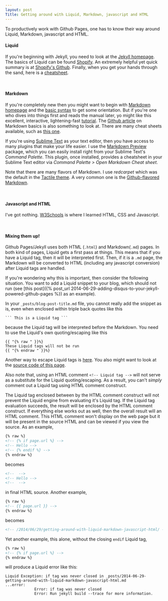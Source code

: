 ```yaml
---
layout: post
Title: Getting around with Liquid, Markdown, javascript and HTML 
---
```


To productively work with Github Pages, one has to know their way around Liquid, 
Markdown, javascript and HTML. 




#### Liquid

If you're beginning with Jekyll, you need to look at the [Jekyll homepage](http://jekyllrb.com/). 
The basics of Liquid can be found [Shopify](http://docs.shopify.com/themes/liquid-basics). 
An extremely helpful yet quick summary is at
[Shopify's Github](https://github.com/Shopify/liquid/wiki/Liquid-for-Designers).
Finally, when you get your hands through the sand, here is a
[cheatsheet](http://cheat.markdunkley.com/).

<br/>

#### Markdown

If you're completely new then you might want to begin with 
[Markdown homepage](http://daringfireball.net/projects/markdown/) and 
the [basic syntax](http://daringfireball.net/projects/markdown/syntax) to get some orientation.
But if you're one who dives into things first and reads the manual later, yo might like this 
excellent, interactive, lightening-fast [tutorial](http://markdowntutorial.com/). 
The [Github article](https://help.github.com/articles/markdown-basics) on Markdown basics is 
also something to look at. There are many cheat sheets available, such as 
[this one](https://github.com/adam-p/markdown-here/wiki/Markdown-Cheatsheet).

If you're using [Sublime Text](http://www.sublimetext.com/3) as your text editor, then you 
have access to many plugins that make your life easier. I use the 
[Markdown Preview](https://github.com/revolunet/sublimetext-markdown-preview) package, 
which you can easily install right from your Sublime Text's *Command Palette*. This plugin, once 
installed, provides a cheatsheet in your Sublime Text editor via 
*Command Palette > Open Markdown Cheat sheet*. 

Note that there are many flavors of Markdown. I use *redcarpet* which was the default in the 
[Tactile theme](https://github.com/jasonlong/tactile-theme). A very common one is the 
[Github-flavored Markdown](https://help.github.com/articles/github-flavored-markdown).

<br/>

#### Javascript and HTML

I've got nothing. [W3Schools](http://www.w3schools.com/js/DEFAULT.asp) is where I learned 
HTML, CSS and Javascript.

<br/>

#### Mixing them up!

Github Pages/Jekyll uses both HTML (`.html`) and Markdown(`.md`) pages. In both kind of pages, 
Liquid gets a first pass at things. This means that if you have a Liquid tag, then it will be 
interpreted first. Then, if it is a `.md` page, the Markdown will be converted to HTML 
(including any javascript conversion) after Liquid tags are handled.

If you're wondering why this is important, then consider the following situation. You want to 
add a Liquid snippet to your blog, which should not run 
(see [this post]({% post_url 2014-06-29-adding-disqus-to-your-jekyll-powered-github-pages %}) 
as an example). 

In your `_posts/blog-post-title.md` file, you cannot really add the snippet as is, even 
when enclosed within triple back quotes like this

```
``` This is a Liquid tag ```
```
because the Liquid tag will be interpreted before the Markdown. 
You need to use the Liquid's own quoting/escaping like this

```
{{ "{% raw " }}%}
These Liquid tags will not be run
{{ "{% endraw " }}%}
```

Another way to escape Liquid tags is
[here](http://stackoverflow.com/questions/3426182/how-to-escape-liquid-template-tags). You also 
might want to look at the [source code of this page](https://github.com/ankur-gupta/ankur-gupta.github.io/blob/master/_posts/2014-06-29-getting-around-with-liquid-markdown-javascript-html.md). 


Also note that, using an HTML comment `<!-- Liquid tag -->` will not serve as a substitute 
for the Liquid quoting/escaping. As a result, you can't *simply* comment out a 
Liquid tag using HTML comment construct. 

The Liquid tag enclosed between by the HTML comment 
construct will not prevent the Liquid engine from evaluating it's Liquid tag. 
If the Liquid tag evaluation succeeds, the result will be enclosed by the HTML comment 
construct. If everything else works out as well, then the overall result will an 
HTML comment. This HTML comment won't display on the web page but it will be present in the 
source HTML and can be viewed if you view the source. As an example, 

```html
{% raw %}
<!-- {% if page.url %} -->
<!-- Hello -->
<!-- {% endif %} -->
{% endraw %}
```

becomes 

```html
<!--  -->
<!-- Hello -->
<!--  -->
```

in final HTML source. Another example, 

```html
{% raw %}
<!-- {{ page.url }} -->
{% endraw %}
```

becomes 

```html
<!-- /2014/06/29/getting-around-with-liquid-markdown-javascript-html/ -->
```

Yet another example, this alone, without the closing `endif` Liquid tag,

```html
{% raw %}
<!-- {% if page.url %} -->
{% endraw %}
```

will produce a Liquid error like this:

```
Liquid Exception: if tag was never closed in _posts/2014-06-29-getting-around-with-liquid-markdown-javascript-html.md
...error:
             Error: if tag was never closed
             Error: Run jekyll build --trace for more information.
```